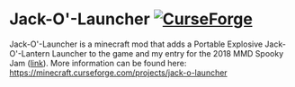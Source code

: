 # Jack-O'-Launcher [![CurseForge](http://cf.way2muchnoise.eu/full_304484_downloads.svg)](https://minecraft.curseforge.com/projects/jack-o-launcher)
Jack-O'-Launcher is a minecraft mod that adds a Portable Explosive Jack-O'-Lantern Launcher to the game and my entry for the 2018 MMD Spooky Jam ([link](https://github.com/MinecraftModDevelopment/MMD-Site/blob/master/docs/events/spooky_jam_2018.md)). More information can be found here:
https://minecraft.curseforge.com/projects/jack-o-launcher
